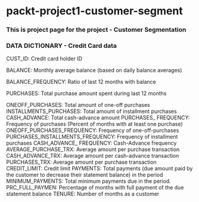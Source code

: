 # packt-project1-customer-segment



### This is project page for the project - Customer Segmentation



### DATA DICTIONARY - Credit Card data


CUST_ID: Credit card holder ID

BALANCE: Monthly average balance (based on daily balance averages)

BALANCE_FREQUENCY: Ratio of last 12 months with balance

PURCHASES: Total purchase amount spent during last 12 months

ONEOFF_PURCHASES: Total amount of one-off purchases
INSTALLMENTS_PURCHASES: Total amount of installment purchases
CASH_ADVANCE: Total cash-advance amount
PURCHASES_ FREQUENCY: Frequency of purchases (Percent of months with at least one purchase)
ONEOFF_PURCHASES_FREQUENCY: Frequency of one-off-purchases
PURCHASES_INSTALLMENTS_FREQUENCY: Frequency of installment purchases
CASH_ADVANCE_ FREQUENCY: Cash-Advance frequency
AVERAGE_PURCHASE_TRX: Average amount per purchase transaction
CASH_ADVANCE_TRX: Average amount per cash-advance transaction
PURCHASES_TRX: Average amount per purchase transaction
CREDIT_LIMIT: Credit limit
PAYMENTS: Total payments (due amount paid by the customer to decrease their statement balance) in the period
MINIMUM_PAYMENTS: Total minimum payments due in the period.
PRC_FULL_PAYMEN: Percentage of months with full payment of the due statement balance
TENURE: Number of months as a customer
